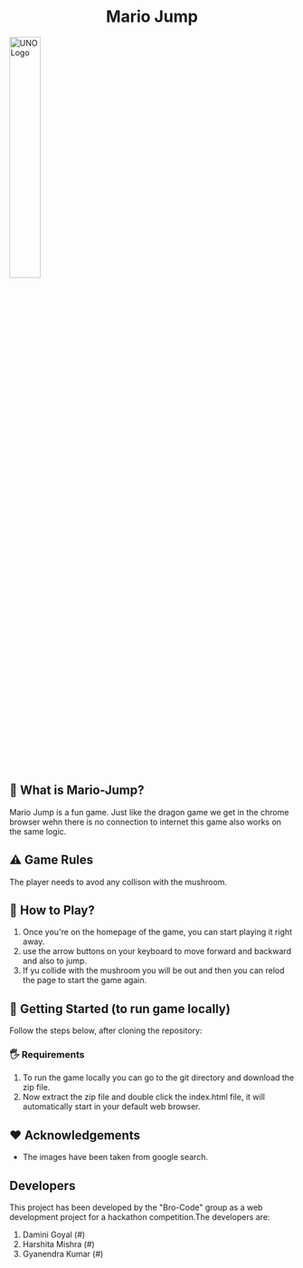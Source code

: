 <h1 align="center">Mario Jump</h1>

<img src="client/src/assets/logo.png" alt="UNO Logo" width="33%" align="center" />

## 🤔 What is Mario-Jump?

Mario Jump is a fun game. Just like the dragon game we get in the chrome browser wehn there is no connection to internet this game also works on the same logic.

## ⚠️ Game Rules

The player needs to avod any collison with the mushroom.

## 🧐 How to Play?

1. Once you're on the homepage of the game, you can start playing it right away.
2. use the arrow buttons on your keyboard to move forward and backward and also to jump.
3. If yu collide with the mushroom you will be out and then you can relod the page to start the game again.

## 🏁 Getting Started (to run game locally)

Follow the steps below, after cloning the repository:

### 🖐 Requirements

1. To run the game locally you can go to the git directory and download the zip file. 
2. Now extract the zip file and double click the index.html file, it will automatically start in your default web browser.

## ❤️ Acknowledgements

* The images have been taken from google search.

## Developers

This project has been developed by the "Bro-Code" group as a web development project for a hackathon competition.The developers are:
1. Damini Goyal (#)
2. Harshita Mishra (#)
3. Gyanendra Kumar (#)